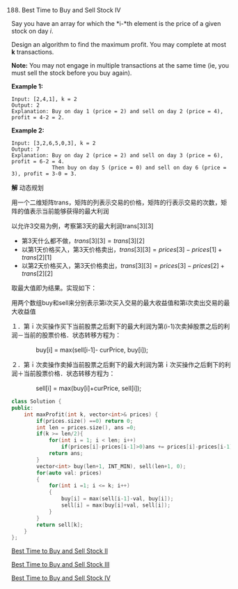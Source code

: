 188. Best Time to Buy and Sell Stock IV

Say you have an array for which the *i-*th element is the price of a given stock on day *i*.

Design an algorithm to find the maximum profit. You may complete at most **k** transactions.

**Note:**
You may not engage in multiple transactions at the same time (ie, you must sell the stock before you buy again).

**Example 1:**

```
Input: [2,4,1], k = 2
Output: 2
Explanation: Buy on day 1 (price = 2) and sell on day 2 (price = 4), profit = 4-2 = 2.
```

**Example 2:**

```
Input: [3,2,6,5,0,3], k = 2
Output: 7
Explanation: Buy on day 2 (price = 2) and sell on day 3 (price = 6), profit = 6-2 = 4.
             Then buy on day 5 (price = 0) and sell on day 6 (price = 3), profit = 3-0 = 3.
```

**解**	动态规划

用一个二维矩阵trans，矩阵的列表示交易的价格，矩阵的行表示交易的次数，矩阵的值表示当前能够获得的最大利润

以允许3交易为例，考察第3天的最大利润trans\[3\]\[3\]

+ 第3天什么都不做，$trans[3][3] = trans[3][2]$
+ 以第1天价格买入，第3天价格卖出，$trans[3][3]=prices[3]-prices[1] + trans[2][1]$
+ 以第2天价格买入，第3天价格卖出，$trans[3][3]=prices[3]-prices[2] + trans[2][2]$

取最大值即为结果。实现如下：

用两个数组buy和sell来分别表示第i次买入交易的最大收益值和第i次卖出交易的最大收益值

１．第ｉ次买操作买下当前股票之后剩下的最大利润为第(i-1)次卖掉股票之后的利润－当前的股票价格．状态转移方程为：

　　　　buy[i] = max(sell[i-1]- curPrice, buy[i]);

２．第ｉ次卖操作卖掉当前股票之后剩下的最大利润为第ｉ次买操作之后剩下的利润＋当前股票价格．状态转移方程为：

　　　　sell[i] = max(buy[i]+curPrice, sell[i]);

```c++
class Solution {
public:
    int maxProfit(int k, vector<int>& prices) {
        if(prices.size() ==0) return 0;
        int len = prices.size(), ans =0;
        if(k >= len/2){
            for(int i = 1; i < len; i++) 
                if(prices[i]-prices[i-1]>0)ans += prices[i]-prices[i-1];
            return ans; 
        }
        vector<int> buy(len+1, INT_MIN), sell(len+1, 0);
        for(auto val: prices)
        {
            for(int i =1; i <= k; i++)
            {
                buy[i] = max(sell[i-1]-val, buy[i]);
                sell[i] = max(buy[i]+val, sell[i]);
            }
        }
        return sell[k];
    }
};
```



[Best Time to Buy and Sell Stock II](https://leetcode.com/problems/best-time-to-buy-and-sell-stock-ii/)

[Best Time to Buy and Sell Stock III](https://leetcode.com/problems/best-time-to-buy-and-sell-stock-iii/)

[Best Time to Buy and Sell Stock IV](https://leetcode.com/problems/best-time-to-buy-and-sell-stock-iv/)